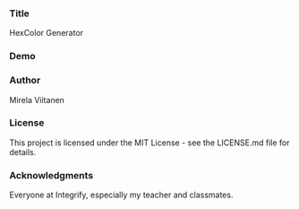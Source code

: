 ### Title

HexColor Generator

### Demo

### Author

Mirela Viitanen

### License

This project is licensed under the MIT License - see the LICENSE.md file for details.

### Acknowledgments

Everyone at Integrify, especially my teacher and classmates.
